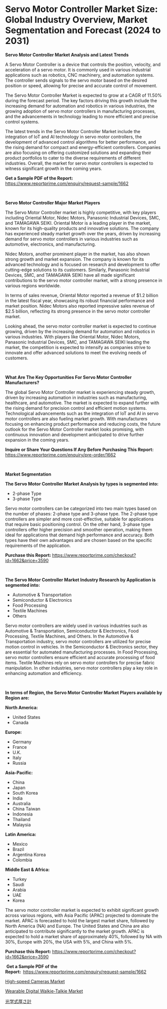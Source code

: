 <p><h1>Servo Motor Controller Market Size: Global Industry Overview, Market Segmentation and Forecast (2024 to 2031)</h1></p><p><strong>Servo Motor Controller Market Analysis and Latest Trends</strong></p>
<p><p>A Servo Motor Controller is a device that controls the position, velocity, and acceleration of a servo motor. It is commonly used in various industrial applications such as robotics, CNC machinery, and automation systems. The controller sends signals to the servo motor based on the desired position or speed, allowing for precise and accurate control of movement.</p><p>The Servo Motor Controller Market is expected to grow at a CAGR of 11.50% during the forecast period. The key factors driving this growth include the increasing demand for automation and robotics in various industries, the growing adoption of servo motor controllers in manufacturing processes, and the advancements in technology leading to more efficient and precise control systems.</p><p>The latest trends in the Servo Motor Controller Market include the integration of IoT and AI technology in servo motor controllers, the development of advanced control algorithms for better performance, and the rising demand for compact and energy-efficient controllers. Companies are also focusing on offering customized solutions and expanding their product portfolios to cater to the diverse requirements of different industries. Overall, the market for servo motor controllers is expected to witness significant growth in the coming years.</p></p>
<p><strong>Get a Sample PDF of the Report:&nbsp;</strong> <a href="https://www.reportprime.com/enquiry/request-sample/1662">https://www.reportprime.com/enquiry/request-sample/1662</a></p>
<p>&nbsp;</p>
<p><strong>Servo Motor Controller Major Market Players</strong></p>
<p><p>The Servo Motor Controller market is highly competitive, with key players including Oriental Motor, Nidec Motors, Panasonic Industrial Devices, SMC, and TAMAGAWA SEIKI. Oriental Motor is a leading player in the market, known for its high-quality products and innovative solutions. The company has experienced steady market growth over the years, driven by increasing demand for servo motor controllers in various industries such as automotive, electronics, and manufacturing. </p><p>Nidec Motors, another prominent player in the market, has also shown strong growth and market expansion. The company is known for its advanced technology and is focused on research and development to offer cutting-edge solutions to its customers. Similarly, Panasonic Industrial Devices, SMC, and TAMAGAWA SEIKI have all made significant contributions to the servo motor controller market, with a strong presence in various regions worldwide.</p><p>In terms of sales revenue, Oriental Motor reported a revenue of $1.2 billion in the latest fiscal year, showcasing its robust financial performance and market position. Nidec Motors also reported impressive sales revenue of $2.5 billion, reflecting its strong presence in the servo motor controller market. </p><p>Looking ahead, the servo motor controller market is expected to continue growing, driven by the increasing demand for automation and robotics in various industries. With players like Oriental Motor, Nidec Motors, Panasonic Industrial Devices, SMC, and TAMAGAWA SEIKI leading the market, the competition is expected to intensify as companies strive to innovate and offer advanced solutions to meet the evolving needs of customers.</p></p>
<p>&nbsp;</p>
<p><strong>What Are The Key Opportunities For Servo Motor Controller Manufacturers?</strong></p>
<p><p>The global Servo Motor Controller market is experiencing steady growth, driven by increasing automation in industries such as manufacturing, healthcare, and automotive. The market is expected to expand further with the rising demand for precision control and efficient motion systems. Technological advancements such as the integration of IoT and AI in servo motor controllers are also fueling market growth. With manufacturers focusing on enhancing product performance and reducing costs, the future outlook for the Servo Motor Controller market looks promising, with continuous innovation and development anticipated to drive further expansion in the coming years.</p></p>
<p><strong>Inquire or Share Your Questions If Any Before Purchasing This Report:</strong> <a href="https://www.reportprime.com/enquiry/pre-order/1662">https://www.reportprime.com/enquiry/pre-order/1662</a></p>
<p>&nbsp;</p>
<p><strong>Market Segmentation</strong></p>
<p><strong>The Servo Motor Controller Market Analysis by types is segmented into:</strong></p>
<p><ul><li>2-phase Type</li><li>3-phase Type</li></ul></p>
<p><p>Servo motor controllers can be categorized into two main types based on the number of phases: 2-phase type and 3-phase type. The 2-phase type controllers are simpler and more cost-effective, suitable for applications that require basic positioning control. On the other hand, 3-phase type controllers offer higher precision and smoother operation, making them ideal for applications that demand high performance and accuracy. Both types have their own advantages and are chosen based on the specific requirements of the application.</p></p>
<p><strong>Purchase this Report:&nbsp;</strong><a href="https://www.reportprime.com/checkout?id=1662&price=3590">https://www.reportprime.com/checkout?id=1662&price=3590</a></p>
<p>&nbsp;</p>
<p><strong>The Servo Motor Controller Market Industry Research by Application is segmented into:</strong></p>
<p><ul><li>Automotive & Transportation</li><li>Semiconductor & Electronics</li><li>Food Processing</li><li>Textile Machines</li><li>Others</li></ul></p>
<p><p>Servo motor controllers are widely used in various industries such as Automotive & Transportation, Semiconductor & Electronics, Food Processing, Textile Machines, and Others. In the Automotive & Transportation industry, servo motor controllers are utilized for precise motion control in vehicles. In the Semiconductor & Electronics sector, they are essential for automated manufacturing processes. In Food Processing, servo motor controllers ensure efficient and accurate processing of food items. Textile Machines rely on servo motor controllers for precise fabric manipulation. In other industries, servo motor controllers play a key role in enhancing automation and efficiency.</p></p>
<p>&nbsp;</p>
<p><strong>In terms of Region, the Servo Motor Controller Market Players available by Region are:</strong></p>
<p>
    <p> <strong> North America: </strong>
        <ul>
            <li>United States</li>
            <li>Canada</li>
        </ul>
        </p> 
    <p> <strong> Europe: </strong>
        <ul>
            <li>Germany</li>
            <li>France</li>
            <li>U.K.</li>
            <li>Italy</li>
            <li>Russia</li>
        </ul>
        </p> 
    <p> <strong> Asia-Pacific: </strong>
        <ul>
            <li>China</li>
            <li>Japan</li>
            <li>South Korea</li>
            <li>India</li>
            <li>Australia</li>
            <li>China Taiwan</li>
            <li>Indonesia</li>
            <li>Thailand</li>
            <li>Malaysia</li>
        </ul>
        </p> 
    <p> <strong> Latin America: </strong>
        <ul>
            <li>Mexico</li>
            <li>Brazil</li>
            <li>Argentina Korea</li>
            <li>Colombia</li>
        </ul>
        </p> 
    <p> <strong> Middle East & Africa: </strong>
        <ul>
            <li>Turkey</li>
            <li>Saudi</li>
            <li>Arabia</li>
            <li>UAE</li>
            <li>Korea</li>
        </ul>
    </p>
    </p>
<p><p>The servo motor controller market is expected to exhibit significant growth across various regions, with Asia Pacific (APAC) projected to dominate the market. APAC is forecasted to hold the largest market share, followed by North America (NA) and Europe. The United States and China are also anticipated to contribute significantly to the market growth. APAC is expected to hold a market share of approximately 40%, followed by NA with 30%, Europe with 20%, the USA with 5%, and China with 5%.</p></p>
<p><strong>Purchase this Report: </strong><a href="https://www.reportprime.com/checkout?id=1662&price=3590">https://www.reportprime.com/checkout?id=1662&price=3590</a></p>
<p>&nbsp;<strong>Get a Sample PDF of the Report:&nbsp;&nbsp;</strong><a href="https://www.reportprime.com/enquiry/request-sample/1662">https://www.reportprime.com/enquiry/request-sample/1662</a></p>
<p><strong></strong></p>
<p><p><a href="https://github.com/edytherolanlouisejk1miz0wig/Market-Research-Report-List-1/blob/main/high-speed-cameras-market.md">High-speed Cameras Market</a></p><p><a href="https://github.com/RoccoManning/Market-Research-Report-List-4/blob/main/wearable-digital-walkie-talkie-market.md">Wearable Digital Walkie-Talkie Market</a></p><p><a href="https://github.com/xemfu2379520/Market-Research-Report-List-1/blob/main/91510919974.md">光学式厚さ計</a></p></p>